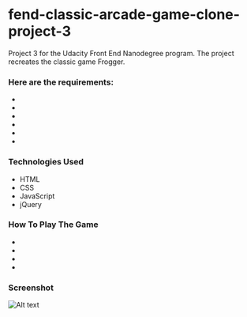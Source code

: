 # fend-classic-arcade-game-clone-project-3

Project 3 for the Udacity Front End Nanodegree program. The project recreates the classic game Frogger.

### Here are the requirements:

- 
- 
- 
- 
- 
- 

### Technologies Used
- HTML
- CSS
- JavaScript
- jQuery

### How To Play The Game
- 
- 
- 
- 

### Screenshot
![Alt text](https:// "Classic Arcade Game Clone")